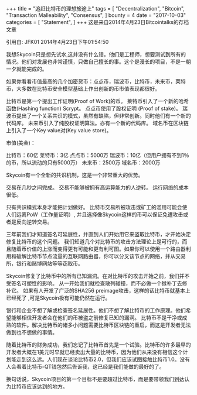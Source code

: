 +++ title = "追赶比特币的理想旅途上" tags = [ "Decentralization", "Bitcoin", "Transaction Malleability", "Consensus", ] bounty = 4 date = "2017-10-03" categories = [ "Statement", ] +++ 这是来自2014年4月23日Bitcointalks的存档文章

引用自: JFK01 2014年4月23日下午01:54:50

我想Skycoin只是想先试水,这并没有什么错。他们是工程师，想要测试到所有的情况。他们对发展也非常谨慎，只做自己擅长的事。这个是漫长的项目，不是一朝一夕就能完成的。

如果你看看市值最高的几个加密货币：点点币，瑞波币，比特币，未来币，莱特币，大多数在比特币安全模型基础上作出创新的币市值表现都很好。

比特币是第一个提出工作证明(Proof of Work)的币。
莱特币引入了一个新的哈希函数(Hashing function) Scrypt。
点点币使用了股权证明 (Proof of stake)。
瑞波币提出了一个关系共识的模式，虽然有缺陷，但非常创新。同时他们有一个新的代码库。
未来币引入了纯股权证明算法。亦有一个新的代码库。
域名币在区块链上引入了一个Key value对(Key value store)。

市值(美金)：

比特币：60亿
莱特币：3亿
点点币：5000万
瑞波币：10亿（但用户拥有不到1％的币，所以流动的只有5000万）
未来币：2500万
域名币：2000万

Skycoin有一个全新的共识机制，这是一个非常重大的优势。

交易在几秒之间完成。
交易不能够被拥有高运算能力的人逆转。
运行网络的成本很低。

只有共识模式本身才能把计划做好。 比特币交易所被攻击或矿工的滥用可能会使人们远离PoW（工作量证明）, 并且选择像Skycoin这样的币可以保证免遭攻击或者是反向逆转交易。

三年前我们才知道签名可延展性，并直到人们开始用它来盗取比特币，才开始决定修复比特币的这个问题。 我们知道几个对比特币的攻击方法理论上是可行的，而且随着币价值的上涨而变得更有可能和更有利可图。如果你可以使用一个路由器利用和破解比特币节点流量的互联网路由器，你可以分叉该节点的网络，并从交易所，银行和赌博网站等等窃取币。

Skycoin修复了比特币中的所有已知漏洞。在对比特币的攻击开始之前，我们并不受签名可塑性的影响。 从一开始我们就检查散列碰撞，而不必做一个猴补丁去修补它。 如果有人开发了广泛的SHA256 preimage攻击，这样的话比特币就基本上已经死了 ,可是Skycoin极有可能仍然在运行。

银行和企业不想了解或检查签名延展性。他们不想了解比特币的工作原理。他们希望能够相信开发者会在他们的币被盗之前修复已知的漏洞。 比特币不是干净或成熟的软件。解决比特币的诸多小问题需要比特币区块链的重启，而这是开发者无法做到也不想做的事情。

随着比特币的财务成功，我们忘记了比特币首先是一个试验。比特币的许多最早的开发者大概在1美元时早就已经卖出大量的比特币，因为他们从来没有相信这个计划能走到这么远。人们现在谈论比特币2.0，但我们应该试图接触比特币1.0。没有人会看着比特币-QT钱包然后告诉我，这已经是我们能做的最好的了。

换句话说，Skycoin项目的第一个目标不是要超过比特币，而是要带领我们到达认为比特币应该达到的地方。
